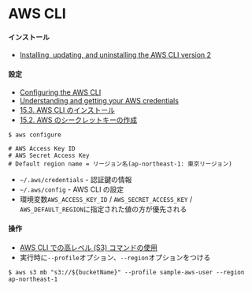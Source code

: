 # AWS CLI
#### インストール
- [Installing, updating, and uninstalling the AWS CLI version 2](https://docs.aws.amazon.com/cli/latest/userguide/install-cliv2.html)

#### 設定
- [Configuring the AWS CLI](https://docs.aws.amazon.com/cli/latest/userguide/cli-chap-configure.html)
- [Understanding and getting your AWS credentials](https://docs.aws.amazon.com/general/latest/gr/aws-sec-cred-types.html)
- [15.3. AWS CLI のインストール](https://tomomano.github.io/learn-aws-by-coding/#aws_cli_install)
- [15.2. AWS のシークレットキーの作成](https://tomomano.github.io/learn-aws-by-coding/#aws_secrets)

```
$ aws configure

# AWS Access Key ID
# AWS Secret Access Key
# Default region name = リージョン名(ap-northeast-1: 東京リージョン)
```

- `~/.aws/credentials` - 認証鍵の情報
- `~/.aws/config` - AWS CLI の設定
- 環境変数`AWS_ACCESS_KEY_ID` / `AWS_SECRET_ACCESS_KEY` / `AWS_DEFAULT_REGION`に指定された値の方が優先される

#### 操作
- [AWS CLI での高レベル (S3) コマンドの使用](https://docs.aws.amazon.com/ja_jp/cli/latest/userguide/cli-services-s3-commands.html)
- 実行時に`--profile`オプション、`--region`オプションをつける

```
$ aws s3 mb "s3://${bucketName}" --profile sample-aws-user --region ap-northeast-1
```
